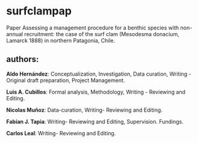 # surfclampap
Paper Assessing a management procedure for a benthic species with non-annual recruitment: the case of the surf clam (Mesodesma donacium, Lamarck 1888) in northern Patagonia, Chile. 

## authors:

**Aldo Hernández**: Conceptualization, Investigation, Data curation, Writing - Original draft preparation, Project Management.

**Luis A. Cubillos**: Formal analysis, Methodology, Writing - Reviewing and Editing.

**Nicolas Muñoz**: Data-curation, Writing- Reviewing and Editing.

**Fabian J. Tapia**: Writing- Reviewing and Editing, Supervision. Fundings.

**Carlos Leal**: Writing- Reviewing and Editing.
